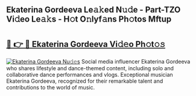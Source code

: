 ## Ekaterina Gordeeva Le𝚊𝚔ed N𝚞𝚍e - Part-TZO Vi𝚍eo Le𝚊𝚔s - H𝚘t O𝚗lyf𝚊ns Ph𝚘tos Mftup

# <h2><a href="http://hf92c5.feru.top/?c=Ekaterina+Gordeeva">🔗 👉 🔴 Ekaterina Gordeeva Vi𝚍𝚎o Ph𝚘t𝚘𝚜</a></h2>

[![Ekaterina Gordeeva Nu𝚍𝚎s](https://i.imgur.com/0TWrTi3.gif)](http://hf92c5.feru.top/?c=Ekaterina+Gordeeva)
Social media influencer Ekaterina Gordeeva who shares lifestyle and dance-themed content, including solo and collaborative dance performances and vlogs. Exceptional musician Ekaterina Gordeeva, recognized for their remarkable talent and contributions to the world of music. 
